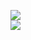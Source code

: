 [![](https://img.shields.io/badge/Made%20With-Github%20Spray-lightgrey.svg?style=for-the-badge&logo=github)](https://github.com/Annihil/github-spray#2356)  
[![](https://i.imgur.com/2DrTn0Z.gif)](https://github.com/Annihil/github-spray)